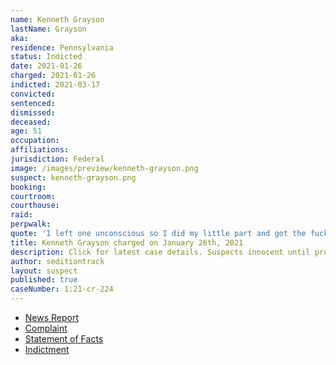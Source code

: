 ```yaml
---
name: Kenneth Grayson
lastName: Grayson
aka:
residence: Pennsylvania
status: Indicted
date: 2021-01-26
charged: 2021-01-26
indicted: 2021-03-17
convicted: 
sentenced: 
dismissed: 
deceased:
age: 51
occupation:
affiliations:
jurisdiction: Federal
image: /images/preview/kenneth-grayson.png
suspect: kenneth-grayson.png
booking:
courtroom:
courthouse:
raid:
perpwalk:
quote: 'I left one unconscious so I did my little part and got the fuck out before I got arrested'
title: Kenneth Grayson charged on January 26th, 2021
description: Click for latest case details. Suspects innocent until proven guilty.
author: seditiontrack
layout: suspect
published: true
caseNumber: 1:21-cr-224
---
```

- [News Report](https://www.post-gazette.com/news/crime-courts/2021/01/26/Bridgeville-kenneth-grayson-charged-connection-Capitol-riot-insurrection/stories/202101260151)
- [Complaint](https://www.justice.gov/opa/page/file/1360506/download)
- [Statement of Facts](https://www.justice.gov/opa/page/file/1360506/download)
- [Indictment](https://www.justice.gov/usao-dc/case-multi-defendant/file/1379271/download)
